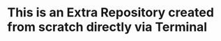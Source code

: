 # This is an Extra Repository created from scratch directly via Terminal

<!-- Research the topics listed below and add a short definition of them **in your words** to the README 
  - Surface level research for now, we are not making a PHD here...
  - Commit after each one!
- Topics:
  - "What makes a good commit message"
  - "What is staging in git"
  - "How to check which version of git you have installed"
  - "What is Semantic Versioning (SemVer)"
  - "How to see previous commands I have done in Linux" -->


